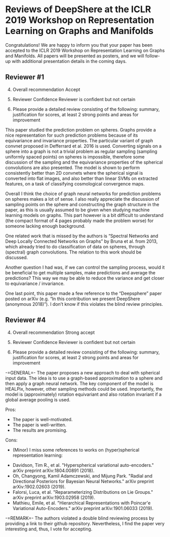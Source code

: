 # Reviews of DeepShere at the ICLR 2019 Workshop on Representation Learning on Graphs and Manifolds

Congratulations! We are happy to inform you that your paper has been accepted to the ICLR 2019 Workshop on Representation Learning on Graphs and Manifolds. All papers will be presented as posters, and we will follow-up with additional presentation details in the coming days.

## Reviewer #1

4. Overall recommendation
Accept

5. Reviewer Confidence
Reviewer is confident but not certain

6. Please provide a detailed review consisting of the following: summary, justification for scores, at least 2 strong points and areas for improvement

This paper studied the prediction problem on spheres. Graphs provide a nice representation for such prediction problems because of its equivariance and invariance properties. The particular variant of graph convnet proposed in Defferrard et al. 2016 is used. Converting signals on a sphere into a graph is not a trivial problem as regular sampling (sampling uniformly spaced points) on spheres is impossible, therefore some discussion of the sampling and the equivariance properties of the spherical convolutions are also presented. The model is shown to perform consistently better than 2D convnets where the spherical signal is converted into flat images, and also better than linear SVMs on extracted features, on a task of classifying cosmological convergence maps.

Overall I think the choice of graph neural networks for prediction problems on spheres makes a lot of sense. I also really appreciate the discussion of sampling points on the sphere and constructing the graph structure in the paper, as this is usually assumed to be given when studying machine learning models on graphs. This part however is a bit difficult to understand (the compact format of 4 pages probably made the problem worse) for someone lacking enough background.

One related work that is missed by the authors is “Spectral Networks and Deep Locally Connected Networks on Graphs” by Bruna et al. from 2013, which already tried to do classification of data on spheres, through (spectral) graph convolutions. The relation to this work should be discussed.

Another question I had was, if we can control the sampling process, would it be beneficial to get multiple samples, make predictions and average the predictions? This way we may be able to reduce the variance and get closer to equivariance / invariance.

One last point, this paper made a few reference to the “Deepsphere” paper posted on arXiv (e.g. “In this contribution we present DeepShere (anonymous 2018)”). I don’t know if this violates the blind review principles.

## Reviewer #4

4. Overall recommendation
Strong accept

5. Reviewer Confidence
Reviewer is confident but not certain

6. Please provide a detailed review consisting of the following: summary, justification for scores, at least 2 strong points and areas for improvement

-=GENERAL=-
The paper proposes a new approach to deal with spherical input data. The idea is to use a graph-based approximation to a sphere and then apply a graph neural network. The key component of the model is HEALPix, however, other sampling methods could be used. Importantly, the model is (approximately) rotation equivariant and also rotation invariant if a global average pooling is used.

Pros:
+ The paper is well-motivated.
+ The paper is well-written.
+ The results are promising.

Cons:
- (Minor) I miss some references to works on (hyper)spherical representation learning:
* Davidson, Tim R., et al. "Hyperspherical variational auto-encoders." arXiv preprint arXiv:1804.00891 (2018).
* Oh, Changyong, Kamil Adamczewski, and Mijung Park. "Radial and Directional Posteriors for Bayesian Neural Networks." arXiv preprint arXiv:1902.02603 (2019).
* Falorsi, Luca, et al. "Reparameterizing Distributions on Lie Groups." arXiv preprint arXiv:1903.02958 (2019).
* Mathieu, Emile, et al. "Hierarchical Representations with Poincar\'e Variational Auto-Encoders." arXiv preprint arXiv:1901.06033 (2019).

-=REMARK=-
The authors violated a double blind reviewing process by providing a link to their github repository. Nevertheless, I find the paper very interesting and, thus, I vote for accepting.
